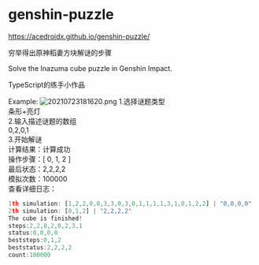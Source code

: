 # genshin-puzzle

https://acedroidx.github.io/genshin-puzzle/

穷举得出原神稻妻方块解谜的步骤

Solve the Inazuma cube puzzle in Genshin Impact.

TypeScript的练手小作品

Example:
![20210723181620.png](https://cdn.jsdelivr.net/gh/AceDroidX/genshin-puzzle/static/screenshot/20210726151802.png)
1.选择谜题类型  
条形+亮灯  
2.输入描述谜题的数组  
0,2,0,1  
3.开始解谜  
计算结果：计算成功  
操作步骤：[ 0, 1, 2 ]  
最后状态：2,2,2,2  
模拟次数：100000  
查看详细日志：  
```typescript
1th simulation: [1,2,2,0,0,3,3,0,3,0,1,1,1,1,3,1,0,1,2,2] | "0,0,0,0"
2th simulation: [0,1,2] | "2,2,2,2"
The cube is finished!
steps:2,2,0,2,0,2,3,1
status:0,0,0,0
beststeps:0,1,2
beststatus:2,2,2,2
count:100000
```
